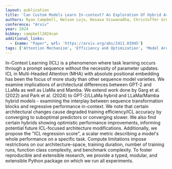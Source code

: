 ```yaml
---
layout: publication
title: 'Can Custom Models Learn In-context? An Exploration Of Hybrid Architecture Performance On In-context Learning Tasks'
authors: Ryan Campbell, Nelson Lojo, Kesava Viswanadha, Christoffer Grondal Tryggestad, Derrick Han Sun, Sriteja Vijapurapu, August Rolfsen, Anant Sahai
conference: "Arxiv"
year: 2024
bibkey: campbell2024can
additional_links:
  - {name: "Paper", url: 'https://arxiv.org/abs/2411.03945'}
tags: ['Attention Mechanism', 'Efficiency and Optimization', 'Model Architecture', 'Training Techniques', 'GPT', 'Fine-Tuning', 'Prompting', 'In-Context Learning']
---
```

In-Context Learning (ICL) is a phenomenon where task learning occurs through
a prompt sequence without the necessity of parameter updates. ICL in
Multi-Headed Attention (MHA) with absolute positional embedding has been the
focus of more study than other sequence model varieties. We examine
implications of architectural differences between GPT-2 and LLaMa as well as
LlaMa and Mamba. We extend work done by Garg et al. (2022) and Park et al.
(2024) to GPT-2/LLaMa hybrid and LLaMa/Mamba hybrid models - examining the
interplay between sequence transformation blocks and regressive performance
in-context. We note that certain architectural changes cause degraded training
efficiency/ICL accuracy by converging to suboptimal predictors or converging
slower. We also find certain hybrids showing optimistic performance
improvements, informing potential future ICL-focused architecture
modifications. Additionally, we propose the "ICL regression score", a scalar
metric describing a model's whole performance on a specific task. Compute
limitations impose restrictions on our architecture-space, training duration,
number of training runs, function class complexity, and benchmark complexity.
To foster reproducible and extensible research, we provide a typed, modular,
and extensible Python package on which we run all experiments.
